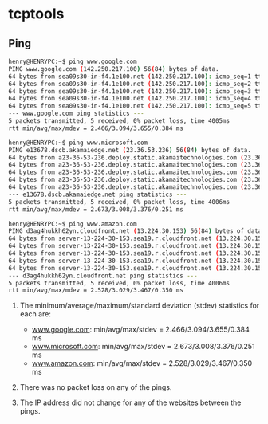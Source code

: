 # tcptools

## Ping

```bash
henry@HENRYPC:~$ ping www.google.com
PING www.google.com (142.250.217.100) 56(84) bytes of data.
64 bytes from sea09s30-in-f4.1e100.net (142.250.217.100): icmp_seq=1 ttl=117 time=3.66 ms
64 bytes from sea09s30-in-f4.1e100.net (142.250.217.100): icmp_seq=2 ttl=117 time=3.06 ms
64 bytes from sea09s30-in-f4.1e100.net (142.250.217.100): icmp_seq=3 ttl=117 time=2.47 ms
64 bytes from sea09s30-in-f4.1e100.net (142.250.217.100): icmp_seq=4 ttl=117 time=3.04 ms
64 bytes from sea09s30-in-f4.1e100.net (142.250.217.100): icmp_seq=5 ttl=117 time=3.25 ms
--- www.google.com ping statistics ---
5 packets transmitted, 5 received, 0% packet loss, time 4005ms
rtt min/avg/max/mdev = 2.466/3.094/3.655/0.384 ms
```

```bash
henry@HENRYPC:~$ ping www.microsoft.com
PING e13678.dscb.akamaiedge.net (23.36.53.236) 56(84) bytes of data.
64 bytes from a23-36-53-236.deploy.static.akamaitechnologies.com (23.36.53.236): icmp_seq=1 ttl=55 time=2.86 ms
64 bytes from a23-36-53-236.deploy.static.akamaitechnologies.com (23.36.53.236): icmp_seq=2 ttl=55 time=3.38 ms
64 bytes from a23-36-53-236.deploy.static.akamaitechnologies.com (23.36.53.236): icmp_seq=3 ttl=55 time=2.67 ms
64 bytes from a23-36-53-236.deploy.static.akamaitechnologies.com (23.36.53.236): icmp_seq=4 ttl=55 time=3.21 ms
64 bytes from a23-36-53-236.deploy.static.akamaitechnologies.com (23.36.53.236): icmp_seq=5 ttl=55 time=2.93 ms
--- e13678.dscb.akamaiedge.net ping statistics ---
5 packets transmitted, 5 received, 0% packet loss, time 4006ms
rtt min/avg/max/mdev = 2.673/3.008/3.376/0.251 ms
```

```bash
henry@HENRYPC:~$ ping www.amazon.com
PING d3ag4hukkh62yn.cloudfront.net (13.224.30.153) 56(84) bytes of data.
64 bytes from server-13-224-30-153.sea19.r.cloudfront.net (13.224.30.153): icmp_seq=1 ttl=247 time=2.76 ms
64 bytes from server-13-224-30-153.sea19.r.cloudfront.net (13.224.30.153): icmp_seq=2 ttl=247 time=3.47 ms
64 bytes from server-13-224-30-153.sea19.r.cloudfront.net (13.224.30.153): icmp_seq=3 ttl=247 time=2.53 ms
64 bytes from server-13-224-30-153.sea19.r.cloudfront.net (13.224.30.153): icmp_seq=4 ttl=247 time=3.34 ms
64 bytes from server-13-224-30-153.sea19.r.cloudfront.net (13.224.30.153): icmp_seq=5 ttl=247 time=3.04 ms
--- d3ag4hukkh62yn.cloudfront.net ping statistics ---
5 packets transmitted, 5 received, 0% packet loss, time 4006ms
rtt min/avg/max/mdev = 2.528/3.029/3.467/0.350 ms
```

1. The minimum/average/maximum/standard deviation (stdev) statistics for each are:

   - www.google.com: min/avg/max/stdev = 2.466/3.094/3.655/0.384 ms
   - www.microsoft.com: min/avg/max/stdev = 2.673/3.008/3.376/0.251 ms
   - www.amazon.com: min/avg/max/stdev = 2.528/3.029/3.467/0.350 ms
2. There was no packet loss on any of the pings.
3. The IP address did not change for any of the websites between the pings.
